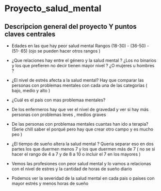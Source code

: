 # Proyecto_salud_mental

## Descripcion general del proyecto Y puntos claves centrales 

* Edades en las que hay peor salud mental 
Rangos 
(18-30) - (36-50) - (51- 65) (ojo se pueden hacer otros rangos )

* ¿Que relaciones hay entre el género y la salud mental ? ¿Los no binarios y los que prefieren no decir tienen mayor nivel ? ¿O mujeres u hombres ? 

* ¿El nivel de estrés afecta a la salud mental? 
Hay que comparar las personas con problemas mentales con cada una de las categorías ( bajo, medio y alto )

* ¿Cuál es el país con mas problemaa mentales? 

* De los enfermeros hay que ver el nivel de gravedad y ver si hay más personas con problemas leves , medios graves 

* De las personas con problemaa mentales cuantas han ido a terapia? (Serie chill saber el porqué pero hay que crear otro campo y es mucho peo )

* ¿El tiempo de sueño altera la salud mental ? 
Queria separar eso en dos partes los que duermen menos 7 y los que duermen más de 7 ( no se si hacer el rango de 4 a 7 y de 8 a 10 o incluir el 7 en los mayores ) 

* Vemos las profesiones con peor salud mental y lo vamos a relacionas con el nivel de estres y la cantidad de horas de sueño diario 

* Podemos ver la severidad de la salud mental en cada pais o paises con mayor estrés y menos horas de sueño